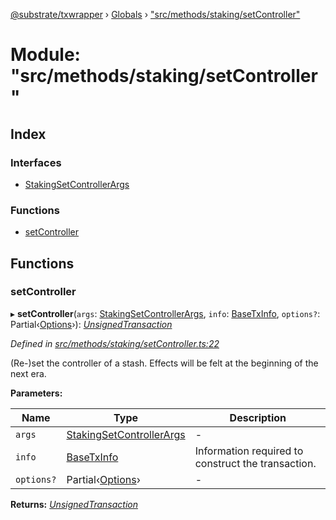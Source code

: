 [@substrate/txwrapper](../README.md) › [Globals](../globals.md) › ["src/methods/staking/setController"](_src_methods_staking_setcontroller_.md)

# Module: "src/methods/staking/setController"

## Index

### Interfaces

* [StakingSetControllerArgs](../interfaces/_src_methods_staking_setcontroller_.stakingsetcontrollerargs.md)

### Functions

* [setController](_src_methods_staking_setcontroller_.md#setcontroller)

## Functions

###  setController

▸ **setController**(`args`: [StakingSetControllerArgs](../interfaces/_src_methods_staking_setcontroller_.stakingsetcontrollerargs.md), `info`: [BaseTxInfo](../interfaces/_src_util_types_.basetxinfo.md), `options?`: Partial‹[Options](../interfaces/_src_util_options_.options.md)›): *[UnsignedTransaction](../interfaces/_src_util_types_.unsignedtransaction.md)*

*Defined in [src/methods/staking/setController.ts:22](https://github.com/paritytech/txwrapper/blob/c52e67f/src/methods/staking/setController.ts#L22)*

(Re-)set the controller of a stash. Effects will be felt at the beginning of
the next era.

**Parameters:**

Name | Type | Description |
------ | ------ | ------ |
`args` | [StakingSetControllerArgs](../interfaces/_src_methods_staking_setcontroller_.stakingsetcontrollerargs.md) | - |
`info` | [BaseTxInfo](../interfaces/_src_util_types_.basetxinfo.md) | Information required to construct the transaction.  |
`options?` | Partial‹[Options](../interfaces/_src_util_options_.options.md)› | - |

**Returns:** *[UnsignedTransaction](../interfaces/_src_util_types_.unsignedtransaction.md)*
